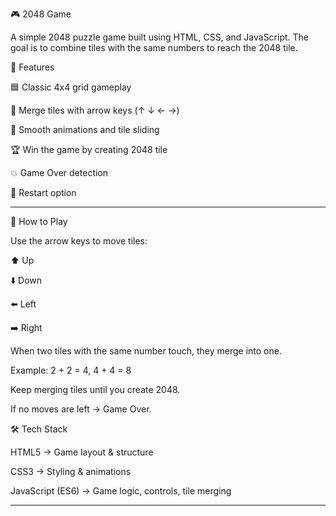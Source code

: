 🎮 2048 Game

A simple 2048 puzzle game built using HTML, CSS, and JavaScript.
The goal is to combine tiles with the same numbers to reach the 2048 tile.

📌 Features

🟦 Classic 4x4 grid gameplay

🎯 Merge tiles with arrow keys (↑ ↓ ← →)

🔄 Smooth animations and tile sliding

🏆 Win the game by creating 2048 tile

💥 Game Over detection

🔁 Restart option

---

🚀 How to Play

Use the arrow keys to move tiles:

⬆️ Up

⬇️ Down

⬅️ Left

➡️ Right

When two tiles with the same number touch, they merge into one.

Example: 2 + 2 = 4, 4 + 4 = 8

Keep merging tiles until you create 2048.

If no moves are left → Game Over.

🛠️ Tech Stack

HTML5 → Game layout & structure

CSS3 → Styling & animations

JavaScript (ES6) → Game logic, controls, tile merging

---
